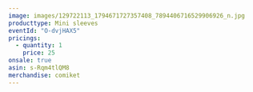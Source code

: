 ```yaml
---
image: images/129722113_1794671727357408_7894406716529906926_n.jpg
producttype: Mini sleeves
eventId: "O-dvjHAX5"
pricings:
  - quantity: 1
    price: 25
onsale: true
asin: s-Rqm4tlQM8
merchandise: comiket
---
```

